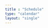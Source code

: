 ```yaml
---
title : "Schedule"
type: "calendar"
layout: "single"
---
```

<link rel="stylesheet" href="/css/full-calendar.css">

<script>
 document.addEventListener('DOMContentLoaded', function() {
  var calendarEl = document.getElementById('calendar');

  var calendar = new FullCalendar.Calendar(calendarEl, {
    initialView: 'dayGridMonth',
    headerToolbar: {
      left: 'prev,next today',
      center: 'title',
      right: 'dayGridMonth,listMonth'
    },
    events: [
      {
        title: 'Mr. Robot 1',
        url: 'https://www.cybersecurityuw.com/blog/2023/02/spring-2023-first-mr.-robot-group-watch-event/',
        start: '2023-02-01T19:00:00'
      },
      {
        title: 'First Meeting',
        url: '',
        start: '2023-02-07T17:30:00'
      },
      {
        title: 'Mr. Robot 2',
        url: '',
        start: '2023-02-08T19:00:00'
      },
      {
        title: 'Mr. Robot 3',
        url: '',
        start: '2023-02-15T19:00:00'
      },
      {
        title: 'Second Meeting',
        url: '',
        start: '2023-02-22T17:30:00'
      },
      {
        title: 'Mr. Robot 4',
        url: '',
        start: '2023-02-22T19:00:00'
      },
    ],
  });

  let details = navigator.userAgent;
  let regexp = /android|iphone|kindle|ipad/i;
  let isMobileDevice = regexp.test(details);

  if (isMobileDevice) {
      calendar.changeView('listMonth');
  }

  calendar.render();

 });
</script>
